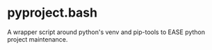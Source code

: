 # pyproject.bash
A wrapper script around python's venv and pip-tools to EASE python project maintenance. 
